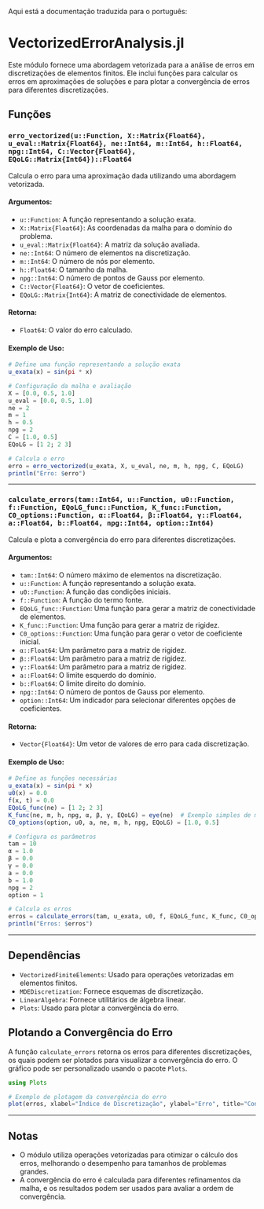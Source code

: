 Aqui está a documentação traduzida para o português:

# VectorizedErrorAnalysis.jl

Este módulo fornece uma abordagem vetorizada para a análise de erros em discretizações de elementos finitos. Ele inclui funções para calcular os erros em aproximações de soluções e para plotar a convergência de erros para diferentes discretizações.

## Funções

### `erro_vectorized(u::Function, X::Matrix{Float64}, u_eval::Matrix{Float64}, ne::Int64, m::Int64, h::Float64, npg::Int64, C::Vector{Float64}, EQoLG::Matrix{Int64})::Float64`

Calcula o erro para uma aproximação dada utilizando uma abordagem vetorizada.

#### Argumentos:

- `u::Function`: A função representando a solução exata.
- `X::Matrix{Float64}`: As coordenadas da malha para o domínio do problema.
- `u_eval::Matrix{Float64}`: A matriz da solução avaliada.
- `ne::Int64`: O número de elementos na discretização.
- `m::Int64`: O número de nós por elemento.
- `h::Float64`: O tamanho da malha.
- `npg::Int64`: O número de pontos de Gauss por elemento.
- `C::Vector{Float64}`: O vetor de coeficientes.
- `EQoLG::Matrix{Int64}`: A matriz de conectividade de elementos.

#### Retorna:

- `Float64`: O valor do erro calculado.

#### Exemplo de Uso:

```julia
# Define uma função representando a solução exata
u_exata(x) = sin(pi * x)

# Configuração da malha e avaliação
X = [0.0, 0.5, 1.0]
u_eval = [0.0, 0.5, 1.0]
ne = 2
m = 1
h = 0.5
npg = 2
C = [1.0, 0.5]
EQoLG = [1 2; 2 3]

# Calcula o erro
erro = erro_vectorized(u_exata, X, u_eval, ne, m, h, npg, C, EQoLG)
println("Erro: $erro")
```

---

### `calculate_errors(tam::Int64, u::Function, u0::Function, f::Function, EQoLG_func::Function, K_func::Function, C0_options::Function, α::Float64, β::Float64, γ::Float64, a::Float64, b::Float64, npg::Int64, option::Int64)`

Calcula e plota a convergência do erro para diferentes discretizações.

#### Argumentos:

- `tam::Int64`: O número máximo de elementos na discretização.
- `u::Function`: A função representando a solução exata.
- `u0::Function`: A função das condições iniciais.
- `f::Function`: A função do termo fonte.
- `EQoLG_func::Function`: Uma função para gerar a matriz de conectividade de elementos.
- `K_func::Function`: Uma função para gerar a matriz de rigidez.
- `C0_options::Function`: Uma função para gerar o vetor de coeficiente inicial.
- `α::Float64`: Um parâmetro para a matriz de rigidez.
- `β::Float64`: Um parâmetro para a matriz de rigidez.
- `γ::Float64`: Um parâmetro para a matriz de rigidez.
- `a::Float64`: O limite esquerdo do domínio.
- `b::Float64`: O limite direito do domínio.
- `npg::Int64`: O número de pontos de Gauss por elemento.
- `option::Int64`: Um indicador para selecionar diferentes opções de coeficientes.

#### Retorna:

- `Vector{Float64}`: Um vetor de valores de erro para cada discretização.

#### Exemplo de Uso:

```julia
# Define as funções necessárias
u_exata(x) = sin(pi * x)
u0(x) = 0.0
f(x, t) = 0.0
EQoLG_func(ne) = [1 2; 2 3]
K_func(ne, m, h, npg, α, β, γ, EQoLG) = eye(ne)  # Exemplo simples de matriz de rigidez
C0_options(option, u0, a, ne, m, h, npg, EQoLG) = [1.0, 0.5]

# Configura os parâmetros
tam = 10
α = 1.0
β = 0.0
γ = 0.0
a = 0.0
b = 1.0
npg = 2
option = 1

# Calcula os erros
erros = calculate_errors(tam, u_exata, u0, f, EQoLG_func, K_func, C0_options, α, β, γ, a, b, npg, option)
println("Erros: $erros")
```

---

## Dependências

- `VectorizedFiniteElements`: Usado para operações vetorizadas em elementos finitos.
- `MDEDiscretization`: Fornece esquemas de discretização.
- `LinearAlgebra`: Fornece utilitários de álgebra linear.
- `Plots`: Usado para plotar a convergência do erro.

## Plotando a Convergência do Erro

A função `calculate_errors` retorna os erros para diferentes discretizações, os quais podem ser plotados para visualizar a convergência do erro. O gráfico pode ser personalizado usando o pacote `Plots`.

```julia
using Plots

# Exemplo de plotagem da convergência do erro
plot(erros, xlabel="Índice de Discretização", ylabel="Erro", title="Convergência do Erro")
```

---

## Notas

- O módulo utiliza operações vetorizadas para otimizar o cálculo dos erros, melhorando o desempenho para tamanhos de problemas grandes.
- A convergência do erro é calculada para diferentes refinamentos da malha, e os resultados podem ser usados para avaliar a ordem de convergência.
